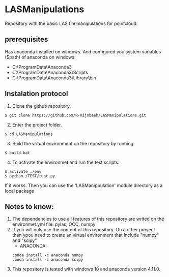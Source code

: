 # LASManipulations
Repository with the basic LAS file manipulations for pointcloud. 
## prerequisites

Has anaconda installed on windows. And configured you system variables ($path) of anaconda on windows: 
* C:\ProgramData\Anaconda3
* C:\ProgramData\Anaconda3\Scripts
* C:\ProgramData\Anaconda3\Library\bin

## Instalation protocol

1. Clone the github repository.
```
$ git clone https://github.com/R-Rijnbeek/LASManipulations.git
```

2. Enter the project folder.
```
$ cd LASManipulations
```

3. Build the virtual environment on the repository by running:
```
$ build.bat
```

4. To activate the environmet and run the test scripts:
```
$ activate ./env
$ python /TEST/test.py
```

If it works. Then you can use the 'LASManippulation' module directory as a local package

## Notes to know: 

1. The dependencies to use all features of this repository are writed on the environmet.yml file: pylas, OCC, numpy
2. If you will only use the content of this repository. On a other proyect than ypou need to create an virtual environment that include "numpy" and "scipy"
    * ANACONDA:
    ```
    conda install -c anaconda numpy
    conda install -c anaconda scipy
    ```
3. This repository is tested with windows 10 and anaconda version 4.11.0.
